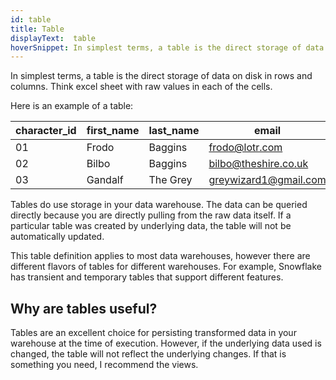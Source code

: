 ```yaml
---
id: table
title: Table
displayText:  table 
hoverSnippet: In simplest terms, a table is the direct storage of data on disk in rows and columns.  Think excel sheet with raw values in each of the cells.  
---
```


In simplest terms, a table is the direct storage of data on disk in rows and columns.  Think excel sheet with raw values in each of the cells.  

Here is an example of a table:

| character_id | first_name   | last_name | email                 |
| ------------ | ------------ | --------- | --------------------- |
| 01           | Frodo        | Baggins   | frodo@lotr.com        |
| 02           | Bilbo        | Baggins   | bilbo@theshire.co.uk  |
| 03           | Gandalf      | The Grey  | greywizard1@gmail.com |

Tables do use storage in your data warehouse. The data can be queried directly because you are directly pulling from the raw data itself. If a particular table was created by underlying data, the table will not be automatically updated. 

This table definition applies to most data warehouses, however there are different flavors of tables for different warehouses.  For example, Snowflake has transient and temporary tables that support different features.

## Why are tables useful?

Tables are an excellent choice for persisting transformed data in your warehouse at the time of execution. However, if the underlying data used is changed, the table will not reflect the underlying changes.  If that is something you need, I recommend the <Term id="view">views</Term>.
